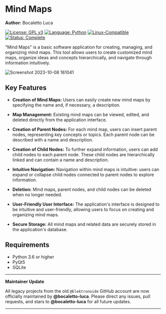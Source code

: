 # Mind Maps

**Author:** Bocaletto Luca

[![License: GPL v3](https://img.shields.io/badge/License-GPLv3-blue?style=for-the-badge&logo=gnu)](LICENSE) [![Language: Python](https://img.shields.io/badge/Language-Python-blue?style=for-the-badge&logo=python)](https://www.python.org/) [![Linux-Compatible](https://img.shields.io/badge/Linux-Compatible-blue?style=for-the-badge&logo=linux)](https://www.kernel.org/) [![Status: Complete](https://img.shields.io/badge/Status-Complete-brightgreen?style=for-the-badge)](https://github.com/bocaletto-luca/Directory-Monitor)

"Mind Maps" is a basic software application for creating, managing, and organizing mind maps. This tool allows users to create customized mind maps, organize ideas and concepts hierarchically, and navigate through information intuitively.

![Screenshot 2023-10-08 161041](https://github.com/elektronoide/Mind-Maps-Free/assets/134635227/4225b53a-9dcd-47ca-98e8-9bd441583e4f)

## Key Features

- **Creation of Mind Maps:** Users can easily create new mind maps by specifying the name and, if necessary, a description.

- **Map Management:** Existing mind maps can be viewed, edited, and deleted directly from the application interface.

- **Creation of Parent Nodes:** For each mind map, users can insert parent nodes, representing key concepts or topics. Each parent node can be described with a name and description.

- **Creation of Child Nodes:** To further expand information, users can add child nodes to each parent node. These child nodes are hierarchically linked and can contain a name and description.

- **Intuitive Navigation:** Navigation within mind maps is intuitive: users can expand or collapse child nodes connected to parent nodes to explore information.

- **Deletion:** Mind maps, parent nodes, and child nodes can be deleted when no longer needed.

- **User-Friendly User Interface:** The application's interface is designed to be intuitive and user-friendly, allowing users to focus on creating and organizing mind maps.

- **Secure Storage:** All mind maps and related data are securely stored in the application's database.

## Requirements

- Python 3.6 or higher
- PyQt5
- SQLite

---

**Maintainer Update**

All legacy projects from the old `@Elektronoide` GitHub account are now officially maintained by **@bocaletto-luca**. Please direct any issues, pull requests, and stars to **@bocaletto-luca** for all future updates.

---

